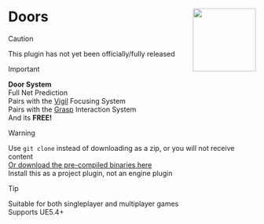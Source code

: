 # Doors <img align="right" width=128, height=128 src="https://github.com/Vaei/Doors/blob/main/Resources/Icon128.png">

> [!CAUTION]
> This plugin has not yet been officially/fully released

> [!IMPORTANT]
> **Door System**
> <br>Full Net Prediction
> <br>Pairs with the [Vigil](https://github.com/Vaei/Vigil) Focusing System
> <br>Pairs with the [Grasp](https://github.com/Vaei/Grasp) Interaction System
> <br>And its **FREE!**

> [!WARNING]
> Use `git clone` instead of downloading as a zip, or you will not receive content
> <br>[Or download the pre-compiled binaries here](https://github.com/Vaei/Doors/wiki/How-to-Use)
> <br>Install this as a project plugin, not an engine plugin

> [!TIP]
> Suitable for both singleplayer and multiplayer games
> <br>Supports UE5.4+